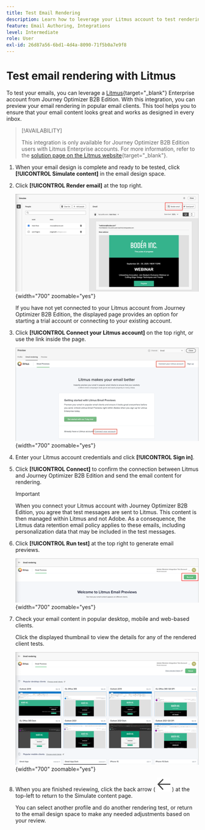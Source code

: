 ```yaml
---
title: Test Email Rendering
description: Learn how to leverage your Litmus account to test rendering for emails in Journey Optimizer B2B Edition.
feature: Email Authoring, Integrations
level: Intermediate
role: User
exl-id: 26d87a56-6bd1-4d4a-8090-71f5b0a7e9f8
---
```

# Test email rendering with Litmus

To test your emails, you can leverage a [Litmus](https://www.litmus.com/email-testing){target="_blank"} Enterprise account from Journey Optimizer B2B Edition. With this integration, you can preview your email rendering in popular email clients. This tool helps you to ensure that your email content looks great and works as designed in every inbox.

>[!AVAILABILITY]
>
>This integration is only available for Journey Optimizer B2B Edition users with Litmus Enterprise accounts. For more information, refer to the [solution page on the Litmus website](https://www.litmus.com/solutions/esp/adobe-journey-optimizer){target="_blank"}.

1. When your email design is complete and ready to be tested, click **[!UICONTROL Simulate content]** in the email design space.

1. Click **[!UICONTROL Render email]** at the top right.

   ![Render email button](./assets/email-simulate-render-button.png){width="700" zoomable="yes"}

   If you have not yet connected to your Litmus account from Journey Optimizer B2B Edition, the displayed page provides an option for starting a trial account or connecting to your existing account.

1. Click **[!UICONTROL Connect your Litmus account]** on the top right, or use the link inside the page.

   ![Connect your Litmus account](./assets/email-simulate-render-litmus-connect.png){width="700" zoomable="yes"}

1. Enter your Litmus account credentials and click **[!UICONTROL Sign in]**.

1. Click **[!UICONTROL Connect]** to confirm the connection between Litmus and Journey Optimizer B2B Edition and send the email content for rendering.

   >[!IMPORTANT]
   >
   >When you connect your Litmus account with Journey Optimizer B2B Edition, you agree that test messages are sent to Litmus. This content is then managed within Litmus and not Adobe. As a consequence, the Litmus data retention email policy applies to these emails, including personalization data that may be included in the test messages.

1. Click **[!UICONTROL Run test]** at the top right to generate email previews.

   ![Run a Litmus rendering test](./assets/email-simulate-render-litmus-run-test.png){width="700" zoomable="yes"}

1. Check your email content in popular desktop, mobile and web-based clients.

   Click the displayed thumbnail to view the details for any of the rendered client tests.

   ![Litmus email previews](./assets/email-simulate-render-litmus-previews.png){width="700" zoomable="yes"}

1. When you are finished reviewing, click the back arrow ( ![Show or hide filters icon](../../assets/do-not-localize/icon_back-arrow.svg) ) at the top-left to return to the Simulate content page. 

   You can select another profile and do another rendering test, or return to the email design space to make any needed adjustments based on your review.
